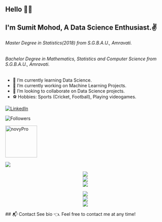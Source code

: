 <h2>Hello 🙋‍♂️</h2>
<h2>I'm <b>Sumit Mohod</b>, A Data Science Enthusiast.✌️</h2>
<h6>Master Degree in Statistics(2018) from S.G.B.A.U., Amravati.</h6>
<h6>Bachelor Degree in  Mathematics, Statistics and Computer Science from S.G.B.A.U., Amravati.</h6>

- 💖 I’m currently learning Data Science.
- 🌈  I’m currently working on Machine Learning Projects.
- 👯 I’m looking to collaborate on Data Science projects.
- ⚽️ Hobbies: Sports (Cricket, Football), Playing videogames.         
    
<a href="https://www.linkedin.com/in/sumit-mohod-25b248148"><img src="https://img.shields.io/badge/LinkedIn--_.svg?style=social&logo=linkedin" alt="LinkedIn"></a> 

![Followers](https://badges.fw-web.space/github/followers/sumit0072?style=flat-square&logo=github)

<a href="https://www.novypro.com/profile_projects/sumitmohod"><img src="https://mvp0001.cdn.bubble.io/f1652315736116x954751468508440600/novyPro%20SVG%20full%20Logo%20Purpule%20Text.svg" length="250" width="100" alt="novyPro"></a> 
 
![](https://estruyf-github.azurewebsites.net/api/VisitorHit?user=sumit0072&repo=github-visitors-badge&countColorcountColor&countColor=%237B1E7A)

<p align="center">
  <img src ="https://github-readme-stats.vercel.app/api?username=sumit0072&show_icons=true&include_all_commits=true&bg_color=2D3748&title_color=2F855A&icon_color=2F855A&text_color=ffffff"><br>
  <img src = "https://github-readme-streak-stats.herokuapp.com?user=sumit0072&theme=onedark&hide_border=true"><br>
  <img src='https://github-readme-stats.vercel.app/api/top-langs/?username=sumit0072'>
</p>  

<p align="center">
  <img src ="https://github-readme-stats.vercel.app/api?username=sumit0072&show_icons=true&include_all_commits=true&bg_color=2D3748&title_color=2F855A&icon_color=2F855A&text_color=ffffff"><br>
  <img src = "https://github-readme-streak-stats.herokuapp.com?user=sumit0072&theme=onedark&hide_border=true"><br>
  <img src='https://github-readme-stats.vercel.app/api/top-langs/?username=sumit0072'>
</p>  
## 📬 Contact
See bio 👈. Feel free to contact me at any time!
